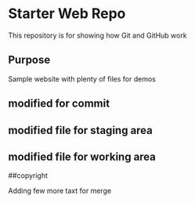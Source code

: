 # Starter Web Repo

This repository is for showing how Git and GitHub work

## Purpose

Sample website with plenty of files for demos

## modified for commit

## modified file for staging area


## modified file for working area


##copyright


Adding few more taxt for merge
